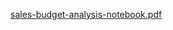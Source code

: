 [sales-budget-analysis-notebook.pdf](https://github.com/user-attachments/files/16694510/sales-budget-analysis-notebook.pdf)
